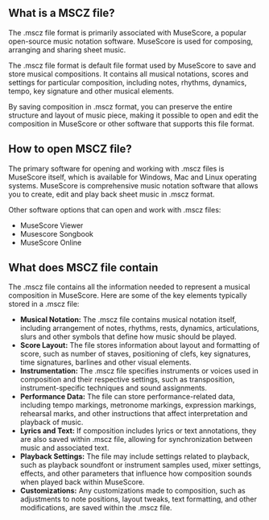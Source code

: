 ## What is a MSCZ file?

The .mscz file format is primarily associated with MuseScore, a popular open-source music notation software. MuseScore is used for composing, arranging and sharing sheet music.

The .mscz file format is default file format used by MuseScore to save and store musical compositions. It contains all musical notations, scores and settings for particular composition, including notes, rhythms, dynamics, tempo, key signature and other musical elements.

By saving composition in .mscz format, you can preserve the entire structure and layout of music piece, making it possible to open and edit the composition in MuseScore or other software that supports this file format.

## How to open MSCZ file?

The primary software for opening and working with .mscz files is MuseScore itself, which is available for Windows, Mac and Linux operating systems. MuseScore is comprehensive music notation software that allows you to create, edit and play back sheet music in .mscz format.

Other software options that can open and work with .mscz files:

- MuseScore Viewer
- Musescore Songbook
- MuseScore Online

## What does MSCZ file contain

The .mscz file contains all the information needed to represent a musical composition in MuseScore. Here are some of the key elements typically stored in a .mscz file:

- **Musical Notation:** The .mscz file contains musical notation itself, including arrangement of notes, rhythms, rests, dynamics, articulations, slurs and other symbols that define how music should be played.
- **Score Layout:** The file stores information about layout and formatting of score, such as number of staves, positioning of clefs, key signatures, time signatures, barlines and other visual elements.
- **Instrumentation:** The .mscz file specifies instruments or voices used in composition and their respective settings, such as transposition, instrument-specific techniques and sound assignments.
- **Performance Data:** The file can store performance-related data, including tempo markings, metronome markings, expression markings, rehearsal marks, and other instructions that affect interpretation and playback of music.
- **Lyrics and Text:** If composition includes lyrics or text annotations, they are also saved within .mscz file, allowing for synchronization between music and associated text.
- **Playback Settings:** The file may include settings related to playback, such as playback soundfont or instrument samples used, mixer settings, effects, and other parameters that influence how composition sounds when played back within MuseScore.
- **Customizations:** Any customizations made to composition, such as adjustments to note positions, layout tweaks, text formatting, and other modifications, are saved within the .mscz file.
